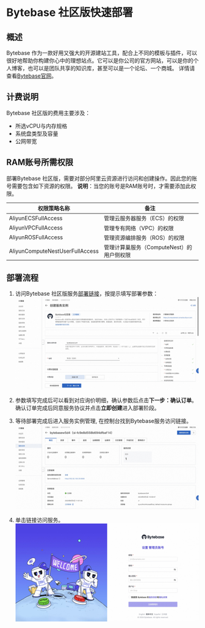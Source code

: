 # Bytebase 社区版快速部署

## 概述
Bytebase 作为一款好用又强大的开源建站工具，配合上不同的模板与插件，可以很好地帮助你构建你心中的理想站点。它可以是你公司的官方网站，可以是你的个人博客，也可以是团队共享的知识库，甚至可以是一个论坛、一个商城。 详情请查看[Bytebase官网](https://bytebase.cc/)。


## 计费说明
Bytebase 社区版的费用主要涉及：

- 所选vCPU与内存规格
- 系统盘类型及容量
- 公网带宽


## RAM账号所需权限
部署Bytebase 社区版，需要对部分阿里云资源进行访问和创建操作。因此您的账号需要包含如下资源的权限。
  **说明**：当您的账号是RAM账号时，才需要添加此权限。

| 权限策略名称                          | 备注                                 |
|---------------------------------|------------------------------------|
| AliyunECSFullAccess             | 管理云服务器服务（ECS）的权限                   |
| AliyunVPCFullAccess             | 管理专有网络（VPC）的权限                     |
| AliyunROSFullAccess             | 管理资源编排服务（ROS）的权限                   |
| AliyunComputeNestUserFullAccess | 管理计算巢服务（ComputeNest）的用户侧权限         |

## 部署流程

1. 访问Bytebase 社区版服务[部署链接](https://computenest.console.aliyun.com/service/instance/create/cn-hangzhou?type=user&ServiceId=service-9aeb6bfb5f634ac39850)，按提示填写部署参数：
  ![image.png](1.jpg)

2. 参数填写完成后可以看到对应询价明细，确认参数后点击**下一步：确认订单**。确认订单完成后同意服务协议并点击**立即创建**进入部署阶段。 
3. 等待部署完成后进入服务实例管理, 在控制台找到Bytebase服务访问链接。
  ![image.png](2.jpg)
4. 单击链接访问服务。
  ![image.png](3.jpg)
